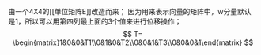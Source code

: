 由一个4X4的[[单位矩阵E]]改造而来；
因为用来表示向量的矩阵中，w分量默认是1，所以可以用第四列最上面的3个值来进行位移操作；
$$ T= \begin{matrix}1&0&0&T1\\0&1&0&T2\\0&0&1&T3\\0&0&0&1\end{matrix} $$